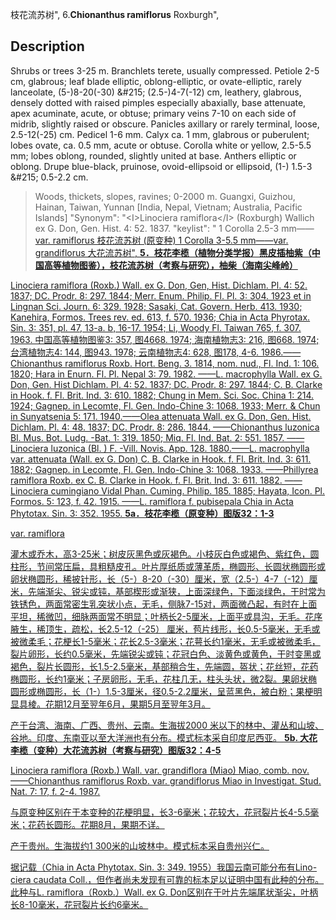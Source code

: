 枝花流苏树",
6.**Chionanthus ramiflorus** Roxburgh",

## Description
Shrubs or trees 3-25 m. Branchlets terete, usually compressed. Petiole 2-5 cm, glabrous; leaf blade elliptic, oblong-elliptic, or ovate-elliptic, rarely lanceolate, (5-)8-20(-30) &amp;#215; (2.5-)4-7(-12) cm, leathery, glabrous, densely dotted with raised pimples especially abaxially, base attenuate, apex acuminate, acute, or obtuse; primary veins 7-10 on each side of midrib, slightly raised or obscure. Panicles axillary or rarely terminal, loose, 2.5-12(-25) cm. Pedicel 1-6 mm. Calyx ca. 1 mm, glabrous or puberulent; lobes ovate, ca. 0.5 mm, acute or obtuse. Corolla white or yellow, 2.5-5.5 mm; lobes oblong, rounded, slightly united at base. Anthers elliptic or oblong. Drupe blue-black, pruinose, ovoid-ellipsoid or ellipsoid, (1-) 1.5-3 &amp;#215; 0.5-2.2 cm.

> Woods, thickets, slopes, ravines; 0-2000 m. Guangxi, Guizhou, Hainan, Taiwan, Yunnan [India, Nepal, Vietnam; Australia, Pacific Islands]
  "Synonym": "&lt;I&gt;Linociera ramiflora&lt;/I&gt; (Roxburgh) Wallich ex G. Don, Gen. Hist. 4: 52. 1837.
  "keylist": "
1 Corolla 2.5-3 mm——<a href='/info/Chionanthus ramiflorus var. ramiflorus?t=foc'>var. ramiflorus 枝花流苏树 (原变种)
1 Corolla 3-5.5 mm——<a href='/info/Chionanthus ramiflorus var. grandiflorus?t=foc'>var. grandiflorus 大花流苏树",
**5．枝花李榄（植物分类学报）黑皮插柚紫（中国高等植物图鉴），枝花流苏树（考察与研究），柚柴（海南尖峰岭）**

Linociera ramiflora (Roxb.) Wall. ex G. Don, Gen, Hist. Dichlam. Pl. 4: 52. 1837; DC. Prodr. 8: 297. 1844; Merr. Enum. Philip. Fl. Pl. 3: 304. 1923 et in Lingnan Sci. Journ. 6: 329. 1928; Sasaki, Cat. Govern. Herb. 413. 1930; Kanehira, Formos. Trees rev. ed. 613, f. 570. 1936; Chia in Acta Phyrotax. Sin. 3: 351, pl. 47, 13-a. b, 16-17. 1954; Li, Woody Fl. Taiwan 765, f. 307. 1963. 中国高等植物图鉴3: 357, 图4668. 1974; 海南植物志3: 216, 图668. 1974; 台湾植物志4: 144, 图943. 1978; 云南植物志4: 628, 图178, 4-6. 1986.——Chionanthus ramiflorus Roxb. Hort. Beng. 3. 1814, nom. nud., Fl. Ind. 1: 106. 1820; Hara in Enurn. Fl. Pl. Nepal 3: 79. 1982. ——L. macrophylla Wall. ex G. Don, Gen. Hist Dichlam. Pl. 4: 52. 1837; DC. Prodr. 8: 297. 1844; C. B. Clarke in Hook. f. Fl. Brit. Ind. 3: 610. 1882; Chung in Mem. Sci. Soc. China 1: 214. 1924; Gagnep. in Lecomte, Fl. Gen. Indo-Chine 3: 1068. 1933; Merr. & Chun in Sunyatsenia 5: 171. 1940.——Olea attenuata Wall. ex G. Don, Gen. Hist. Dichlam. Pl. 4: 48. 1837; DC. Prodr. 8: 286. 1844. ——Chionanthus luzonica Bl. Mus. Bot. Ludg. -Bat. 1: 319. 1850; Miq. Fl. Ind. Bat. 2: 551. 1857. ——Linociera luzonica (Bl. ) F. -Vill. Novis. App. 128. 1880.——L. macrophylla var. attenuata (Wall. ex G. Don) C. B. Clarke in Hook. f. Fl. Brit. Ind. 3: 611. 1882; Gagnep. in Lecomte, Fl. Gen. Indo-Chine 3: 1068. 1933. ——Phillyrea ramiflora Roxb. ex C. B. Clarke in Hook. f. Fl. Brit. Ind. 3: 611. 1882. ——Linociera cumingiano Vidal Phan. Cuming. Philip. 185. 1885; Hayata, Icon. Pl. Formos. 5: 123, f. 42. 1915. ——L. ramiflora f. pubisepala Chia in Acta Phytotax. Sin. 3: 352. 1955.
**5a．枝花李榄（原变种）图版32：1-3**

var. ramiflora

灌木或乔木，高3-25米；树皮灰黑色或灰褐色。小枝灰白色或褐色、紫红色，圆柱形，节间常压扁，具粗糙皮孔。叶片厚纸质或薄革质，椭圆形、长圆状椭圆形或卵状椭圆形，稀披针形，长（5-）8-20（-30）厘米，宽（2.5-）4-7（-12）厘米，先端渐尖、锐尖或钝，基部楔形或渐狭，上面深绿色，下面淡绿色，干时常为铁锈色，两面常密生乳突状小点，无毛，侧脉7-15对，两面微凸起，有时在上面平坦，稀微凹，细脉两面常不明显；叶柄长2-5厘米，上面平或具沟，无毛。花序腋生，稀顶生，疏松，长2.5-12（-25） 厘米，苞片线形，长0.5-5毫米，无毛或被微柔毛；花梗长1-5毫米；花长2.5-3毫米；花萼长约1毫米，无毛或被微柔毛，裂片卵形，长约0.5毫米，先端锐尖或钝；花冠白色、淡黄色或黄色，干时变黑或褐色，裂片长圆形，长1.5-2.5毫米，基部稍合生，先端圆，盔状；花丝短，花药椭圆形，长约1毫米；子房卵形，无毛，花柱几无，柱头头状，微2裂。果卵状椭圆形或椭圆形，长（1-）1.5-3厘米，径0.5-2.2厘米，呈蓝黑色，被白粉；果梗明显具棱。花期12月至翌年6月，果期5月至翌年3月。

产于台湾、海南、广西、贵州、云南。生海拔2000 米以下的林中、灌丛和山坡、谷地。印度、东南亚以至大洋洲也有分布。模式标本采自印度尼西亚。
**5b. 大花李榄（变种）大花流苏树（考察与研究）图版32：4-5**

Linociera ramiflora (Roxb.) Wall. var. grandiflora (Miao) Miao, comb. nov. ——Chionanthus ramiflorus Roxb. var. grandiflorus Miao in Investigat. Stud. Nat. 7: 17, f. 2-4. 1987.

与原变种区别在于本变种的花梗明显，长3-6毫米；花较大，花冠裂片长4-5.5毫米；花药长圆形。花期8月，果期不详。

产于贵州。生海拔约1 300米的山坡林中。模式标本采自贵州兴仁。

据记载（Chia in Acta Phytotax. Sin. 3: 349. 1955）我国云南可能分布有Lino-ciera caudata Coll.，但作者尚未发现有可靠的标本足以证明中国有此种的分布。此种与L. ramiflora（Roxb.）Wall. ex G. Don区别在于叶片先端尾状渐尖，叶柄长8-10毫米，花冠裂片长约6毫米。
